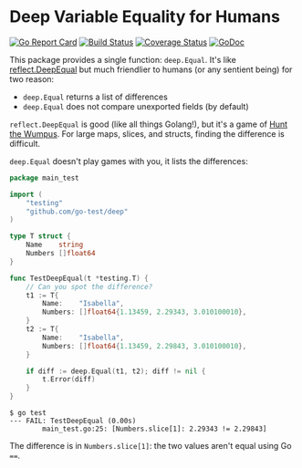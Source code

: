 # Deep Variable Equality for Humans

[![Go Report Card](https://goreportcard.com/badge/github.com/go-test/deep)](https://goreportcard.com/report/github.com/go-test/deep) [![Build Status](https://travis-ci.org/go-test/deep.svg?branch=main)](https://travis-ci.org/go-test/deep) [![Coverage Status](https://coveralls.io/repos/github/go-test/deep/badge.svg?branch=main)](https://coveralls.io/github/go-test/deep?branch=main) [![GoDoc](https://godoc.org/github.com/go-test/deep?status.svg)](https://godoc.org/github.com/go-test/deep)

This package provides a single function: `deep.Equal`. It's like [reflect.DeepEqual](http://golang.org/pkg/reflect/#DeepEqual) but much friendlier to humans (or any sentient being) for two reason:

* `deep.Equal` returns a list of differences
* `deep.Equal` does not compare unexported fields (by default)

`reflect.DeepEqual` is good (like all things Golang!), but it's a game of [Hunt the Wumpus](https://en.wikipedia.org/wiki/Hunt_the_Wumpus). For large maps, slices, and structs, finding the difference is difficult.

`deep.Equal` doesn't play games with you, it lists the differences:

```go
package main_test

import (
	"testing"
	"github.com/go-test/deep"
)

type T struct {
	Name    string
	Numbers []float64
}

func TestDeepEqual(t *testing.T) {
	// Can you spot the difference?
	t1 := T{
		Name:    "Isabella",
		Numbers: []float64{1.13459, 2.29343, 3.010100010},
	}
	t2 := T{
		Name:    "Isabella",
		Numbers: []float64{1.13459, 2.29843, 3.010100010},
	}

	if diff := deep.Equal(t1, t2); diff != nil {
		t.Error(diff)
	}
}
```


```
$ go test
--- FAIL: TestDeepEqual (0.00s)
        main_test.go:25: [Numbers.slice[1]: 2.29343 != 2.29843]
```

The difference is in `Numbers.slice[1]`: the two values aren't equal using Go `==`.
